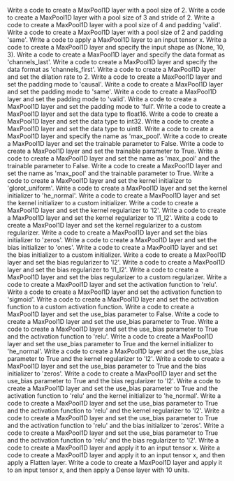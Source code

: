 Write a code to create a MaxPool1D layer with a pool size of 2.
Write a code to create a MaxPool1D layer with a pool size of 3 and stride of 2.
Write a code to create a MaxPool1D layer with a pool size of 4 and padding 'valid'.
Write a code to create a MaxPool1D layer with a pool size of 2 and padding 'same'.
Write a code to apply a MaxPool1D layer to an input tensor x.
Write a code to create a MaxPool1D layer and specify the input shape as (None, 10, 3).
Write a code to create a MaxPool1D layer and specify the data format as 'channels_last'.
Write a code to create a MaxPool1D layer and specify the data format as 'channels_first'.
Write a code to create a MaxPool1D layer and set the dilation rate to 2.
Write a code to create a MaxPool1D layer and set the padding mode to 'causal'.
Write a code to create a MaxPool1D layer and set the padding mode to 'same'.
Write a code to create a MaxPool1D layer and set the padding mode to 'valid'.
Write a code to create a MaxPool1D layer and set the padding mode to 'full'.
Write a code to create a MaxPool1D layer and set the data type to float16.
Write a code to create a MaxPool1D layer and set the data type to int32.
Write a code to create a MaxPool1D layer and set the data type to uint8.
Write a code to create a MaxPool1D layer and specify the name as 'max_pool'.
Write a code to create a MaxPool1D layer and set the trainable parameter to False.
Write a code to create a MaxPool1D layer and set the trainable parameter to True.
Write a code to create a MaxPool1D layer and set the name as 'max_pool' and the trainable parameter to False.
Write a code to create a MaxPool1D layer and set the name as 'max_pool' and the trainable parameter to True.
Write a code to create a MaxPool1D layer and set the kernel initializer to 'glorot_uniform'.
Write a code to create a MaxPool1D layer and set the kernel initializer to 'he_normal'.
Write a code to create a MaxPool1D layer and set the kernel initializer to a custom initializer.
Write a code to create a MaxPool1D layer and set the kernel regularizer to 'l2'.
Write a code to create a MaxPool1D layer and set the kernel regularizer to 'l1_l2'.
Write a code to create a MaxPool1D layer and set the kernel regularizer to a custom regularizer.
Write a code to create a MaxPool1D layer and set the bias initializer to 'zeros'.
Write a code to create a MaxPool1D layer and set the bias initializer to 'ones'.
Write a code to create a MaxPool1D layer and set the bias initializer to a custom initializer.
Write a code to create a MaxPool1D layer and set the bias regularizer to 'l2'.
Write a code to create a MaxPool1D layer and set the bias regularizer to 'l1_l2'.
Write a code to create a MaxPool1D layer and set the bias regularizer to a custom regularizer.
Write a code to create a MaxPool1D layer and set the activation function to 'relu'.
Write a code to create a MaxPool1D layer and set the activation function to 'sigmoid'.
Write a code to create a MaxPool1D layer and set the activation function to a custom activation function.
Write a code to create a MaxPool1D layer and set the use_bias parameter to False.
Write a code to create a MaxPool1D layer and set the use_bias parameter to True.
Write a code to create a MaxPool1D layer and set the use_bias parameter to True and the activation function to 'relu'.
Write a code to create a MaxPool1D layer and set the use_bias parameter to True and the kernel initializer to 'he_normal'.
Write a code to create a MaxPool1D layer and set the use_bias parameter to True and the kernel regularizer to 'l2'.
Write a code to create a MaxPool1D layer and set the use_bias parameter to True and the bias initializer to 'zeros'.
Write a code to create a MaxPool1D layer and set the use_bias parameter to True and the bias regularizer to 'l2'.
Write a code to create a MaxPool1D layer and set the use_bias parameter to True and the activation function to 'relu' and the kernel initializer to 'he_normal'.
Write a code to create a MaxPool1D layer and set the use_bias parameter to True and the activation function to 'relu' and the kernel regularizer to 'l2'.
Write a code to create a MaxPool1D layer and set the use_bias parameter to True and the activation function to 'relu' and the bias initializer to 'zeros'.
Write a code to create a MaxPool1D layer and set the use_bias parameter to True and the activation function to 'relu' and the bias regularizer to 'l2'.
Write a code to create a MaxPool1D layer and apply it to an input tensor x.
Write a code to create a MaxPool1D layer and apply it to an input tensor x, and then apply a Flatten layer.
Write a code to create a MaxPool1D layer and apply it to an input tensor x, and then apply a Dense layer with 10 units.